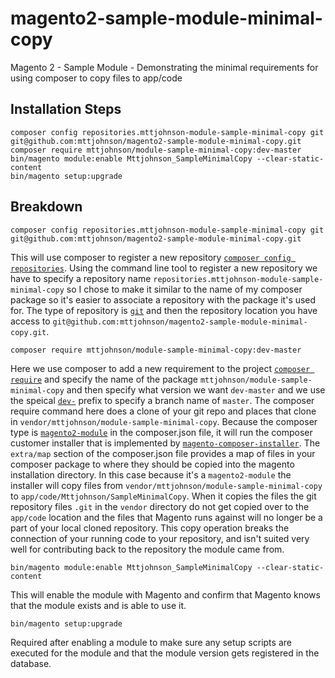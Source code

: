 # magento2-sample-module-minimal-copy
Magento 2 - Sample Module - Demonstrating the minimal requirements for using composer to copy files to app/code

## Installation Steps

    composer config repositories.mttjohnson-module-sample-minimal-copy git git@github.com:mttjohnson/magento2-sample-module-minimal-copy.git
    composer require mttjohnson/module-sample-minimal-copy:dev-master
    bin/magento module:enable Mttjohnson_SampleMinimalCopy --clear-static-content
    bin/magento setup:upgrade


## Breakdown

    composer config repositories.mttjohnson-module-sample-minimal-copy git git@github.com:mttjohnson/magento2-sample-module-minimal-copy.git
This will use composer to register a new repository [`composer config repositories`](https://getcomposer.org/doc/03-cli.md#modifying-repositories). Using the command line tool to register a new repository we have to specify a repository name `repositories.mttjohnson-module-sample-minimal-copy` so I chose to make it similar to the name of my composer package so it's easier to associate a repository with the package it's used for. The type of repository is [`git`](https://getcomposer.org/doc/05-repositories.md#git-alternatives) and then the repository location you have access to `git@github.com:mttjohnson/magento2-sample-module-minimal-copy.git`.

    composer require mttjohnson/module-sample-minimal-copy:dev-master
Here we use composer to add a new requirement to the project [`composer require`](https://getcomposer.org/doc/03-cli.md#require) and specify the name of the package `mttjohnson/module-sample-minimal-copy` and then specify what version we want `dev-master` and we use the speical [`dev-`](https://getcomposer.org/doc/02-libraries.md#branches) prefix to specify a branch name of `master`.
The composer require command here does a clone of your git repo and places that clone in `vendor/mttjohnson/module-sample-minimal-copy`. Because the composer type is [`magento2-module`](https://github.com/magento/magento-composer-installer#magento-module) in the composer.json file, it will run the composer customer installer that is implemented by [`magento-composer-installer`](https://github.com/magento/magento-composer-installer). The `extra/map` section of the composer.json file provides a map of files in your composer package to where they should be copied into the magento installation directory. In this case because it's a `magento2-module` the installer will copy files from `vendor/mttjohnson/module-sample-minimal-copy` to `app/code/Mttjohnson/SampleMinimalCopy`. When it copies the files the git repository files `.git` in the `vendor` directory do not get copied over to the `app/code` location and the files that Magento runs against will no longer be a part of your local cloned repository. This copy operation breaks the connection of your running code to your repository, and isn't suited very well for contributing back to the repository the module came from.

    bin/magento module:enable Mttjohnson_SampleMinimalCopy --clear-static-content
This will enable the module with Magento and confirm that Magento knows that the module exists and is able to use it.

    bin/magento setup:upgrade
Required after enabling a module to make sure any setup scripts are executed for the module and that the module version gets registered in the database.
